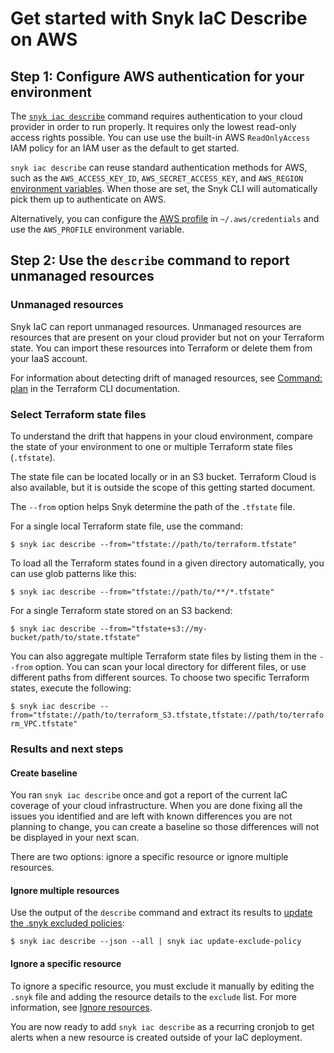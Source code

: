 # Get started with Snyk IaC Describe on AWS

## Step 1: Configure AWS authentication for your environment

The [`snyk iac describe`](../../../developer-tools/snyk-cli/commands/iac-describe.md) command requires authentication to your cloud provider in order to run properly. It requires only the lowest read-only access rights possible. You can use use the built-in AWS `ReadOnlyAccess` IAM policy for an IAM user as the default to get started.

`snyk iac describe` can reuse standard authentication methods for AWS, such as the `AWS_ACCESS_KEY_ID`, `AWS_SECRET_ACCESS_KEY`, and `AWS_REGION` [environment variables](https://docs.aws.amazon.com/cli/latest/userguide/cli-configure-envvars.html#envvars-list). When those are set, the Snyk CLI will automatically pick them up to authenticate on AWS.

Alternatively, you can configure the [AWS profile](https://docs.aws.amazon.com/cli/latest/userguide/cli-configure-profiles.html) in `~/.aws/credentials` and use the `AWS_PROFILE` environment variable.

## Step 2: Use the `describe` command to report unmanaged resources

### **Unmanaged resources**

Snyk IaC can report unmanaged resources. Unmanaged resources are resources that are present on your cloud provider but not on your Terraform state. You can import these resources into Terraform or delete them from your IaaS account.

For information about detecting drift of managed resources, see [Command: plan](https://developer.hashicorp.com/terraform/cli/commands/plan) in the Terraform CLI documentation.

### Select Terraform state files

To understand the drift that happens in your cloud environment, compare the state of your environment to one or multiple Terraform state files (`.tfstate`).

The state file can be located locally or in an S3 bucket. Terraform Cloud is also available, but it is outside the scope of this getting started document.

The `--from` option helps Snyk determine the path of the `.tfstate` file.

For a single local Terraform state file, use the command:

`$ snyk iac describe --from="tfstate://path/to/terraform.tfstate"`

To load all the Terraform states found in a given directory automatically, you can use glob patterns like this:

`$ snyk iac describe --from="tfstate://path/to/**/*.tfstate"`

For a single Terraform state stored on an S3 backend:

`$ snyk iac describe --from="tfstate+s3://my-bucket/path/to/state.tfstate"`

You can also aggregate multiple Terraform state files by listing them in the `--from` option. You can scan your local directory for different files, or use different paths from different sources. To choose two specific Terraform states, execute the following:

`$ snyk iac describe --from="tfstate://path/to/terraform_S3.tfstate,tfstate://path/to/terraform_VPC.tfstate"`

### Results and next steps

#### Create baseline

You ran `snyk iac describe` once and got a report of the current IaC coverage of your cloud infrastructure. When you are done fixing all the issues you identified and are left with known differences you are not planning to change, you can create a baseline so those differences will not be displayed in your next scan.

There are two options: ignore a specific resource or ignore multiple resources.

#### Ignore multiple resources

Use the output of the `describe` command and extract its results to [update the .snyk excluded policies](../../../developer-tools/snyk-cli/commands/iac-update-exclude-policy.md):

`$ snyk iac describe --json --all | snyk iac update-exclude-policy`

#### Ignore a specific resource

To ignore a specific resource, you must exclude it manually by editing the `.snyk` file and adding the resource details to the `exclude` list. For more information, see [Ignore resources](ignore-unmanaged-resources.md).

You are now ready to add `snyk iac describe` as a recurring cronjob to get alerts when a new resource is created outside of your IaC deployment.
